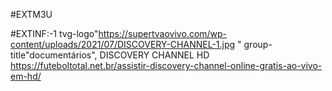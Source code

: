 #EXTM3U

#EXTINF:-1 tvg-logo"https://supertvaovivo.com/wp-content/uploads/2021/07/DISCOVERY-CHANNEL-1.jpg " group-title"documentários", DISCOVERY CHANNEL HD
https://futeboltotal.net.br/assistir-discovery-channel-online-gratis-ao-vivo-em-hd/
